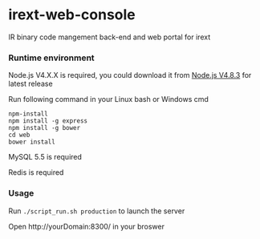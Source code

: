 # irext-web-console
IR binary code mangement back-end and web portal for irext

### Runtime environment
Node.js V4.X.X is required, you could download it from [Node.js V4.8.3](https://nodejs.org/dist/v4.8.3/) for latest release

Run following command in your Linux bash or Windows cmd

```shell script
npm-install
npm install -g express
npm install -g bower
cd web
bower install
```

MySQL 5.5 is required

Redis is required


### Usage
Run ```./script_run.sh production``` to launch the server

Open http://yourDomain:8300/ in your broswer

